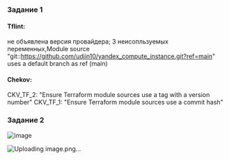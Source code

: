 ### Задание 1
#### Tflint:
не объявлена версия провайдера; 3 неисопльзуемых переменных,Module source "git::https://github.com/udjin10/yandex_compute_instance.git?ref=main" uses a default branch as ref (main)
#### Chekov:
CKV_TF_2: "Ensure Terraform module sources use a tag with a version number"
CKV_TF_1: "Ensure Terraform module sources use a commit hash"
### Задание 2


![image](https://github.com/user-attachments/assets/de17d992-8e32-49bb-a1ad-b841e999048d)



![Uploading image.png…]()
